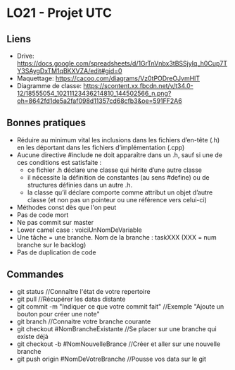 # LO21 - Projet UTC

## Liens
* Drive: https://docs.google.com/spreadsheets/d/1GrTnVnbx3tBSSjyIq_h0Cup7TY3SAygDxTM1qBKXVZA/edit#gid=0
* Maquettage: https://cacoo.com/diagrams/Vz0tPODreOJvmHlT
* Diagramme de classe: https://scontent.xx.fbcdn.net/v/t34.0-12/18555054_10211123436214810_144502566_n.png?oh=8642fd1de5a2faf098d11357cd68cfb3&oe=591FF2A6

## Bonnes pratiques
* Réduire au minimum vital les inclusions dans les fichiers d’en-tête (.h) en les déportant dans les fichiers d’implémentation (.cpp)
* Aucune directive #include ne doit apparaître dans un .h, sauf si une de ces conditions est satisfaite :
	* ce fichier .h déclare une classe qui hérite d’une autre classe
	* il nécessite la définition de constantes (au sens #define) ou de structures définies dans un autre .h.
	* la classe qu’il déclare comporte comme attribut un objet d’autre classe (et non pas un pointeur ou une référence vers celui-ci)
* Méthodes const dès que l'on peut
* Pas de code mort
* Ne pas commit sur master
* Lower camel case : voiciUnNomDeVariable
* Une tâche = une branche. Nom de la branche : taskXXX (XXX = num branche sur le backlog)
* Pas de duplication de code

## Commandes
* git status //Connaître l'état de votre repertoire
* git pull //Récupérer les datas distante
* git commit -m "Indiquer ce que votre commit fait" //Exemple "Ajoute un bouton pour créer une note"
* git branch //Connaitre votre branche courante
* git checkout #NomBrancheExistante //Se placer sur une branche qui existe déjà
* git checkout -b #NomNouvelleBrance //Créer et aller sur une nouvelle branche
* git push origin #NomDeVotreBranche //Pousse vos data sur le git